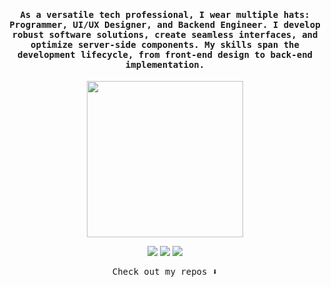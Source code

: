 <h4 align="center">
    <samp> 
        As a versatile tech professional, I wear multiple hats: Programmer, UI/UX Designer, and Backend Engineer. I develop robust software solutions, create seamless interfaces, and optimize server-side components. My skills span the development lifecycle, from front-end design to back-end implementation.
    </samp>
</h4>

<p align="center">
    <img width="250" src="https://media.giphy.com/media/jIgXf4hgbHCeKiXpvt/giphy.gif">
</p>


<p align="center">
    <a href= "https://dev.to/atonyabravin"><img src="https://icons8.com/icon/xuvGCOXi8Wyg/linkedin"/></a>
    <a href= "https://twitter.com/ari_hacks"><img src="https://img.icons8.com/fluency/144/twitterx--v1.png"/></a>
    <a href= "https://www.linkedin.com/in/bravin-atonya-71048425a/"><img src="https://icons8.com/icon/xuvGCOXi8Wyg/linkedin"/></a>
</p>

<p align="center">
    <samp>
        Check out my repos ⬇️  
    </samp>
</p>
<!--
This are some ideas to be implemented:
- 🔭 I’m currently working on ...
- 🌱 I’m currently learning ...
- 👯 I’m looking to collaborate on ...
- 🤔 I’m looking for help with ...
- 💬 Ask me about ...
- 📫 How to reach me: ...
- 😄 Pronouns: ...
- ⚡ Fun fact: ...
-->